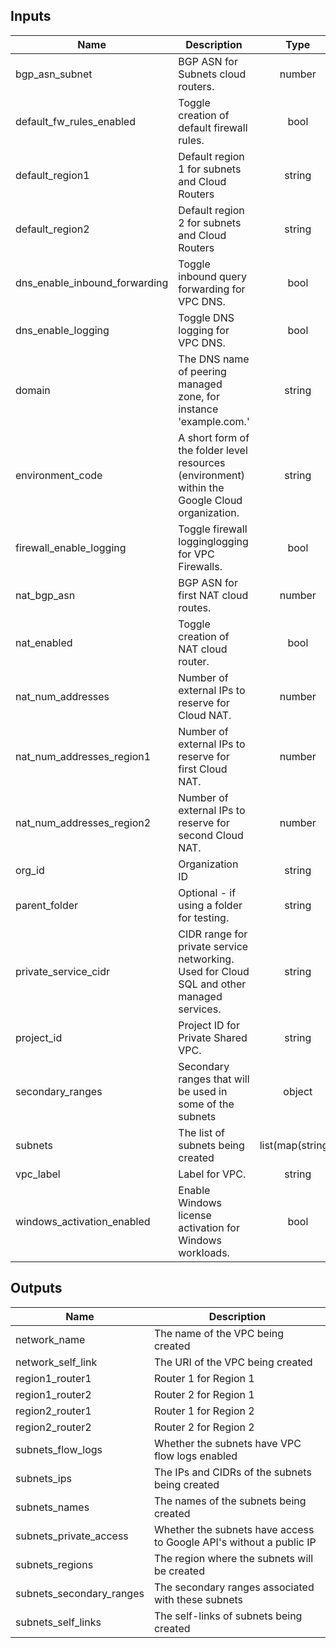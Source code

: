 <!-- BEGINNING OF PRE-COMMIT-TERRAFORM DOCS HOOK -->
## Inputs

| Name | Description | Type | Default | Required |
|------|-------------|:----:|:-----:|:-----:|
| bgp\_asn\_subnet | BGP ASN for Subnets cloud routers. | number | n/a | yes |
| default\_fw\_rules\_enabled | Toggle creation of default firewall rules. | bool | `"true"` | no |
| default\_region1 | Default region 1 for subnets and Cloud Routers | string | n/a | yes |
| default\_region2 | Default region 2 for subnets and Cloud Routers | string | n/a | yes |
| dns\_enable\_inbound\_forwarding | Toggle inbound query forwarding for VPC DNS. | bool | `"true"` | no |
| dns\_enable\_logging | Toggle DNS logging for VPC DNS. | bool | `"true"` | no |
| domain | The DNS name of peering managed zone, for instance 'example.com.' | string | n/a | yes |
| environment\_code | A short form of the folder level resources (environment) within the Google Cloud organization. | string | n/a | yes |
| firewall\_enable\_logging | Toggle firewall logginglogging for VPC Firewalls. | bool | `"true"` | no |
| nat\_bgp\_asn | BGP ASN for first NAT cloud routes. | number | `"0"` | no |
| nat\_enabled | Toggle creation of NAT cloud router. | bool | `"false"` | no |
| nat\_num\_addresses | Number of external IPs to reserve for Cloud NAT. | number | `"2"` | no |
| nat\_num\_addresses\_region1 | Number of external IPs to reserve for first Cloud NAT. | number | `"2"` | no |
| nat\_num\_addresses\_region2 | Number of external IPs to reserve for second Cloud NAT. | number | `"2"` | no |
| org\_id | Organization ID | string | n/a | yes |
| parent\_folder | Optional - if using a folder for testing. | string | `""` | no |
| private\_service\_cidr | CIDR range for private service networking. Used for Cloud SQL and other managed services. | string | n/a | yes |
| project\_id | Project ID for Private Shared VPC. | string | n/a | yes |
| secondary\_ranges | Secondary ranges that will be used in some of the subnets | object | `<map>` | no |
| subnets | The list of subnets being created | list(map(string)) | `<list>` | no |
| vpc\_label | Label for VPC. | string | n/a | yes |
| windows\_activation\_enabled | Enable Windows license activation for Windows workloads. | bool | `"false"` | no |

## Outputs

| Name | Description |
|------|-------------|
| network\_name | The name of the VPC being created |
| network\_self\_link | The URI of the VPC being created |
| region1\_router1 | Router 1 for Region 1 |
| region1\_router2 | Router 2 for Region 1 |
| region2\_router1 | Router 1 for Region 2 |
| region2\_router2 | Router 2 for Region 2 |
| subnets\_flow\_logs | Whether the subnets have VPC flow logs enabled |
| subnets\_ips | The IPs and CIDRs of the subnets being created |
| subnets\_names | The names of the subnets being created |
| subnets\_private\_access | Whether the subnets have access to Google API's without a public IP |
| subnets\_regions | The region where the subnets will be created |
| subnets\_secondary\_ranges | The secondary ranges associated with these subnets |
| subnets\_self\_links | The self-links of subnets being created |

<!-- END OF PRE-COMMIT-TERRAFORM DOCS HOOK -->
